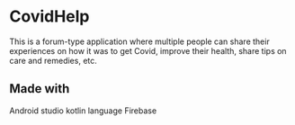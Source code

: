 # CovidHelp

This is a forum-type application where multiple people can share their experiences on how it was to get Covid, improve their health, share tips on care and remedies, etc.

## Made with
Android studio kotlin language
Firebase
